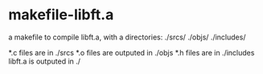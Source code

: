 # makefile-libft.a
a makefile to compile libft.a, with a directories: ./srcs/ ./objs/ ./includes/

*.c files are in ./srcs
*.o files are outputed in ./objs
*.h files are in ./includes
libft.a is outputed in ./
